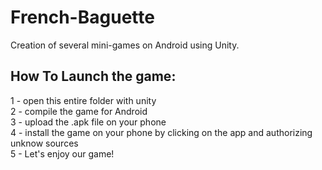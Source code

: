 # French-Baguette
Creation of several mini-games on Android using Unity.

## How To Launch the game:
1 - open this entire folder with unity<br>
2 - compile the game for Android<br>
3 - upload the .apk file on your phone<br>
4 - install the game on your phone by clicking on the app and authorizing unknow sources<br>
5 - Let's enjoy our game! <br>
